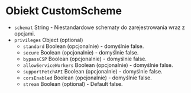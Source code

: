 # Obiekt CustomScheme

* `schemat` String - Niestandardowe schematy do zarejestrowania wraz z opcjami.
* `privileges` Object (optional)
  * `standard` Boolean (opcjonalnie) - domyślnie false.
  * `secure` Boolean (opcjonalnie) - domyślnie false.
  * `bypassCSP` Boolean (opcjonalnie) - domyślnie false.
  * `allowServiceWorkers` Boolean (opcjonalnie) - domyślnie false.
  * `supportFetchAPI` Boolean (opcjonalnie) - domyślnie false.
  * `corsEnabled` Boolean (opcjonalnie) - domyślnie false.
  * `stream` Boolean (optional) - Default false.
